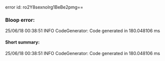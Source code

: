 error id: ro2Y8sexnoIrg1BeBe2pmg==
### Bloop error:

25/06/18 00:38:51 INFO CodeGenerator: Code generated in 180.048106 ms
#### Short summary: 

25/06/18 00:38:51 INFO CodeGenerator: Code generated in 180.048106 ms